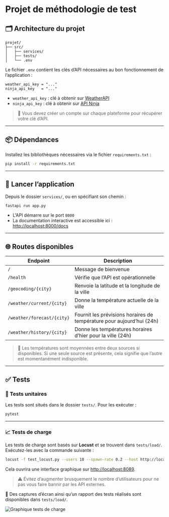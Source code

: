 # Projet de méthodologie de test

## 🗂️ Architecture du projet

```
projet/
├── src/
│   ├── services/
│   ├── tests/
│   └── .env
```

Le fichier `.env` contient les clés d’API nécessaires au bon fonctionnement de l’application :

```
weather_api_key = "..."
ninja_api_key   = "..."
```

- `weather_api_key` : clé à obtenir sur [WeatherAPI](https://www.weatherapi.com)
- `ninja_api_key` : clé à obtenir sur [API Ninja](https://api-ninjas.com)

> 📌 Vous devez créer un compte sur chaque plateforme pour récupérer votre clé d’API.

---

## 📦 Dépendances

Installez les bibliothèques nécessaires via le fichier `requirements.txt` :

```bash
pip install -r requirements.txt
```

---

## 🚀 Lancer l’application

Depuis le dossier `services/`, ou en spécifiant son chemin :

```bash
fastapi run app.py
```

- L'API démarre sur le port `8000`
- La documentation interactive est accessible ici : [http://localhost:8000/docs](http://localhost:8000/docs)

---

## 🌐 Routes disponibles

| Endpoint                         | Description                                                               |
|----------------------------------|---------------------------------------------------------------------------|
| `/`                              | Message de bienvenue                                                      |
| `/health`                        | Vérifie que l’API est opérationnelle                                      |
| `/geocoding/{city}`              | Renvoie la latitude et la longitude de la ville                           |
| `/weather/current/{city}`        | Donne la température actuelle de la ville                                 |
| `/weather/forecast/{city}`       | Fournit les prévisions horaires de température pour aujourd’hui (24h)     |
| `/weather/history/{city}`        | Donne les températures horaires d’hier pour la ville (24h)                |

> 📌 Les températures sont moyennées entre deux sources si disponibles. Si une seule source est présente, cela signifie que l’autre est momentanément indisponible.

---

## ✅ Tests

### 🧪 Tests unitaires

Les tests sont situés dans le dossier `tests/`. Pour les exécuter :

```bash
pytest
```

---

### 📈 Tests de charge

Les tests de charge sont basés sur **Locust** et se trouvent dans `tests/load/`.  
Exécutez-les avec la commande suivante :

```bash
locust -f test_locust.py --users 10 --spawn-rate 0.2 --host http://localhost:8000
```

Cela ouvrira une interface graphique sur [http://localhost:8089](http://localhost:8089).

> ⚠️ Évitez d’augmenter brusquement le nombre d’utilisateurs pour ne pas vous faire bannir par les API externes.

📎 Des captures d’écran ainsi qu’un rapport des tests réalisés sont disponibles dans `tests/load/`.

![Graphique tests de charge](src/tests/load/total_requests_per_second_1750861248.191.png)
